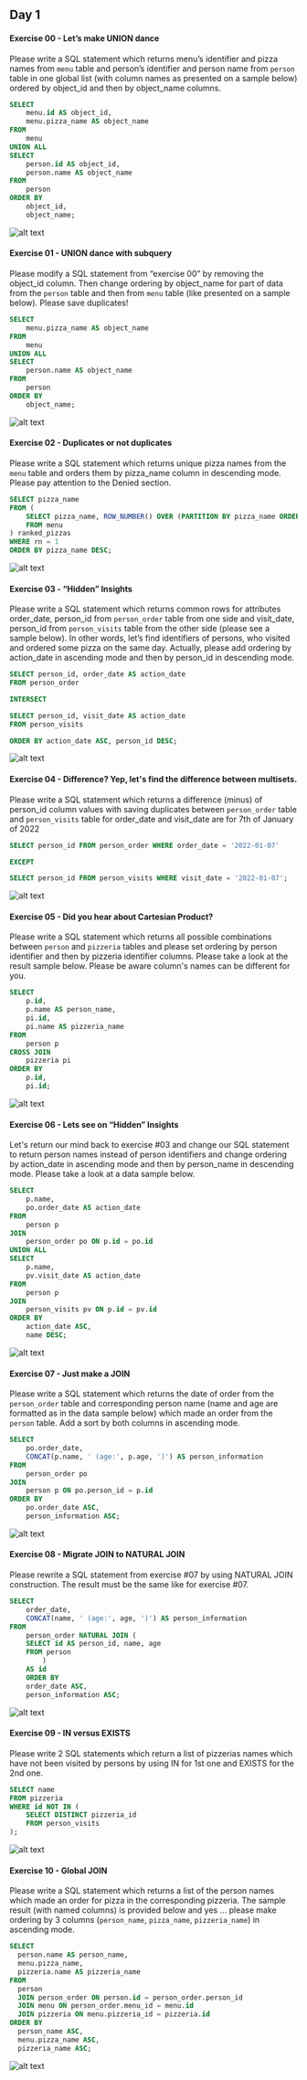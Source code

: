 ## Day 1

#### Exercise 00 - Let’s make UNION dance

Please write a SQL statement which returns menu’s identifier and pizza names from `menu` table and person’s identifier and person name from `person` table in one global list (with column names as presented on a sample below) ordered by object_id and then by object_name columns.

```sql
SELECT
    menu.id AS object_id,
    menu.pizza_name AS object_name
FROM
    menu
UNION ALL
SELECT
    person.id AS object_id,
    person.name AS object_name
FROM
    person
ORDER BY
    object_id,
    object_name;
```

![alt text](image.png)

#### Exercise 01 - UNION dance with subquery

Please modify a SQL statement from “exercise 00” by removing the object_id column. Then change ordering by object_name for part of data from the `person` table and then from `menu` table (like presented on a sample below). Please save duplicates!

```sql
SELECT
    menu.pizza_name AS object_name
FROM
    menu
UNION ALL
SELECT
    person.name AS object_name
FROM
    person
ORDER BY
    object_name;
```

![alt text](image-1.png)

#### Exercise 02 - Duplicates or not duplicates

Please write a SQL statement which returns unique pizza names from the `menu` table and orders them by pizza_name column in descending mode. Please pay attention to the Denied section.

```sql
SELECT pizza_name
FROM (
    SELECT pizza_name, ROW_NUMBER() OVER (PARTITION BY pizza_name ORDER BY pizza_name) as rn
    FROM menu
) ranked_pizzas
WHERE rn = 1
ORDER BY pizza_name DESC;
```

![alt text](image-2.png)

#### Exercise 03 - “Hidden” Insights

Please write a SQL statement which returns common rows for attributes order_date, person_id from `person_order` table from one side and visit_date, person_id from `person_visits` table from the other side (please see a sample below). In other words, let’s find identifiers of persons, who visited and ordered some pizza on the same day. Actually, please add ordering by action_date in ascending mode and then by person_id in descending mode.

```sql
SELECT person_id, order_date AS action_date
FROM person_order

INTERSECT

SELECT person_id, visit_date AS action_date
FROM person_visits

ORDER BY action_date ASC, person_id DESC;
```

![alt text](image-3.png)

#### Exercise 04 - Difference? Yep, let's find the difference between multisets.

Please write a SQL statement which returns a difference (minus) of person_id column values with saving duplicates between `person_order` table and `person_visits` table for order_date and visit_date are for 7th of January of 2022

```sql
SELECT person_id FROM person_order WHERE order_date = '2022-01-07'

EXCEPT

SELECT person_id FROM person_visits WHERE visit_date = '2022-01-07';
```
![alt text](image-4.png)

#### Exercise 05 - Did you hear about Cartesian Product?

Please write a SQL statement which returns all possible combinations between `person` and `pizzeria` tables and please set ordering by person identifier and then by pizzeria identifier columns. Please take a look at the result sample below. Please be aware column's names can be different for you.

```sql
SELECT
    p.id,
    p.name AS person_name,
    pi.id,
    pi.name AS pizzeria_name
FROM
    person p
CROSS JOIN
    pizzeria pi
ORDER BY
    p.id,
    pi.id;
```

![alt text](image-5.png)

#### Exercise 06 - Lets see on “Hidden” Insights

Let's return our mind back to exercise #03 and change our SQL statement to return person names instead of person identifiers and change ordering by action_date in ascending mode and then by person_name in descending mode. Please take a look at a data sample below.

```sql
SELECT
    p.name,
    po.order_date AS action_date
FROM
    person p
JOIN
    person_order po ON p.id = po.id
UNION ALL
SELECT
    p.name,
    pv.visit_date AS action_date
FROM
    person p
JOIN
    person_visits pv ON p.id = pv.id
ORDER BY
    action_date ASC,
    name DESC;
```

![alt text](image-6.png)

#### Exercise 07 - Just make a JOIN

Please write a SQL statement which returns the date of order from the `person_order` table and corresponding person name (name and age are formatted as in the data sample below) which made an order from the `person` table. Add a sort by both columns in ascending mode.

```sql
SELECT
    po.order_date,
    CONCAT(p.name, ' (age:', p.age, ')') AS person_information
FROM
    person_order po
JOIN
    person p ON po.person_id = p.id
ORDER BY
    po.order_date ASC,
    person_information ASC;
```

![alt text](image-7.png)

#### Exercise 08 - Migrate JOIN to NATURAL JOIN

Please rewrite a SQL statement from exercise #07 by using NATURAL JOIN construction. The result must be the same like for exercise #07. 

```sql
SELECT
    order_date,
    CONCAT(name, ' (age:', age, ')') AS person_information
FROM
    person_order NATURAL JOIN (
    SELECT id AS person_id, name, age
	FROM person
		)
	AS id 
	ORDER BY 
	order_date ASC,
	person_information ASC;
```

![alt text](image-8.png)

#### Exercise 09 - IN versus EXISTS

Please write 2 SQL statements which return a list of pizzerias names which have not been visited by persons by using IN for 1st one and EXISTS for the 2nd one.

```sql
SELECT name
FROM pizzeria
WHERE id NOT IN (
    SELECT DISTINCT pizzeria_id
    FROM person_visits
);
```

![alt text](image-9.png)

#### Exercise 10 - Global JOIN

Please write a SQL statement which returns a list of the person names which made an order for pizza in the corresponding pizzeria. 
The sample result (with named columns) is provided below and yes ... please make ordering by 3 columns (`person_name`, `pizza_name`, `pizzeria_name`) in ascending mode.

```sql
SELECT 
  person.name AS person_name, 
  menu.pizza_name, 
  pizzeria.name AS pizzeria_name 
FROM 
  person 
  JOIN person_order ON person.id = person_order.person_id 
  JOIN menu ON person_order.menu_id = menu.id 
  JOIN pizzeria ON menu.pizzeria_id = pizzeria.id 
ORDER BY 
  person_name ASC, 
  menu.pizza_name ASC, 
  pizzeria_name ASC;
```

![alt text](image-10.png)